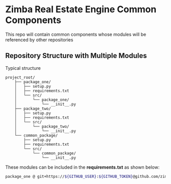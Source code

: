 # Zimba Real Estate Engine Common Components
This repo will contain common components whose modules will be referenced by other repositories

## Repository Structure with Multiple Modules
Typical structure
```text
project_root/
    ├── package_one/
    │   ├── setup.py
    │   ├── requirements.txt
    │   └── src/
    │       └── package_one/
    │           └── __init__.py
    ├── package_two/
    │   ├── setup.py
    │   ├── requirements.txt
    │   └── src/
    │       └── package_two/
    │           └── __init__.py
    └── common_package/
        ├── setup.py
        ├── requirements.txt
        └── src/
            └── common_package/
                └── __init__.py

```

These modules can be included in the **requirements.txt** as shown below:
```bash
package_one @ git+https://${GITHUB_USER}:${GITHUB_TOKEN}@github.com/zimba-real-estate-investment-engine/zimba-rei-common-components.git@main#egg=package_one
```